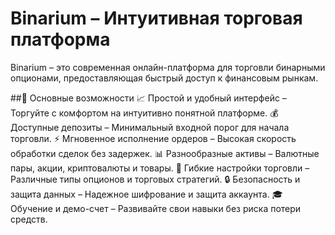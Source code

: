 # Binarium – Интуитивная торговая платформа
Binarium – это современная онлайн-платформа для торговли бинарными опционами, предоставляющая быстрый доступ к финансовым рынкам.

##🔹 Основные возможности
📈 Простой и удобный интерфейс – Торгуйте с комфортом на интуитивно понятной платформе.
💰 Доступные депозиты – Минимальный входной порог для начала торговли.
⚡ Мгновенное исполнение ордеров – Высокая скорость обработки сделок без задержек.
📊 Разнообразные активы – Валютные пары, акции, криптовалюты и товары.
🔧 Гибкие настройки торговли – Различные типы опционов и торговых стратегий.
🔒 Безопасность и защита данных – Надежное шифрование и защита аккаунта.
🎓 Обучение и демо-счет – Развивайте свои навыки без риска потери средств.
